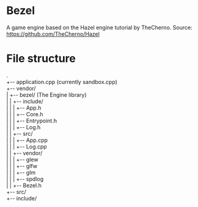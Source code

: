 # Bezel
A game engine based on the Hazel engine tutorial by TheCherno.
Source: https://github.com/TheCherno/Hazel


# File structure

.  
+-- application.cpp	(currently sandbox.cpp)  
+-- vendor/  
|   +-- bezel/	(The Engine library)  
|	|	+-- include/  
|	|	|	+-- App.h  
|	|	|	+-- Core.h  
|	|	|	+-- Entrypoint.h  
|	|	|	+-- Log.h  
|	|	+-- src/  
|	|	|	+-- App.cpp  
|	|	|	+-- Log.cpp  
|	|	+-- vendor/  
|	|	|	+-- glew  
|	|	|	+-- glfw  
|	|	|	+-- glm  
|	|	|	+-- spdlog  
|	|	+-- Bezel.h  
+-- src/  
+-- include/  

